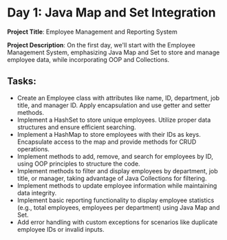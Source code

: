 # Day 1: Java Map and Set Integration
**Project Title**: Employee Management and Reporting System

**Project Description**:
On the first day, we'll start with the Employee Management System, emphasizing Java Map and Set to store and manage employee data, while incorporating OOP and Collections.

**Tasks**:
- 
- Create an Employee class with attributes like name, ID, department, job title, and manager ID. Apply encapsulation and use getter and setter methods.
- Implement a HashSet to store unique employees. Utilize proper data structures and ensure efficient searching.
- Implement a HashMap to store employees with their IDs as keys. Encapsulate access to the map and provide methods for CRUD operations.
- Implement methods to add, remove, and search for employees by ID, using OOP principles to structure the code.
- Implement methods to filter and display employees by department, job title, or manager, taking advantage of Java Collections for filtering.
- Implement methods to update employee information while maintaining data integrity.
- Implement basic reporting functionality to display employee statistics (e.g., total employees, employees per department) using Java Map and Set.
- Add error handling with custom exceptions for scenarios like duplicate employee IDs or invalid inputs.
